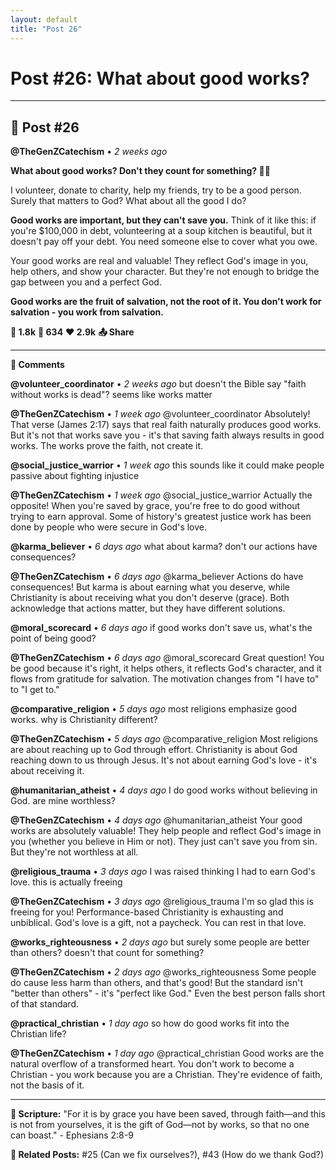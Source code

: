 ```yaml
---
layout: default
title: "Post 26"
---
```

# Post #26: What about good works?

---

## 📱 Post #26

**@TheGenZCatechism** • *2 weeks ago*

**What about good works? Don't they count for something? 🤝💝**

I volunteer, donate to charity, help my friends, try to be a good person. Surely that matters to God? What about all the good I do?

**Good works are important, but they can't save you.** Think of it like this: if you're $100,000 in debt, volunteering at a soup kitchen is beautiful, but it doesn't pay off your debt. You need someone else to cover what you owe.

Your good works are real and valuable! They reflect God's image in you, help others, and show your character. But they're not enough to bridge the gap between you and a perfect God.

**Good works are the fruit of salvation, not the root of it. You don't work for salvation - you work from salvation.**

**💭 1.8k** **🔄 634** **❤️ 2.9k** **📤 Share**

---

**💬 Comments**

**@volunteer_coordinator** • *2 weeks ago*
but doesn't the Bible say "faith without works is dead"? seems like works matter

**@TheGenZCatechism** • *1 week ago*
@volunteer_coordinator Absolutely! That verse (James 2:17) says that real faith naturally produces good works. But it's not that works save you - it's that saving faith always results in good works. The works prove the faith, not create it.

**@social_justice_warrior** • *1 week ago*
this sounds like it could make people passive about fighting injustice

**@TheGenZCatechism** • *1 week ago*
@social_justice_warrior Actually the opposite! When you're saved by grace, you're free to do good without trying to earn approval. Some of history's greatest justice work has been done by people who were secure in God's love.

**@karma_believer** • *6 days ago*
what about karma? don't our actions have consequences?

**@TheGenZCatechism** • *6 days ago*
@karma_believer Actions do have consequences! But karma is about earning what you deserve, while Christianity is about receiving what you don't deserve (grace). Both acknowledge that actions matter, but they have different solutions.

**@moral_scorecard** • *6 days ago*
if good works don't save us, what's the point of being good?

**@TheGenZCatechism** • *6 days ago*
@moral_scorecard Great question! You be good because it's right, it helps others, it reflects God's character, and it flows from gratitude for salvation. The motivation changes from "I have to" to "I get to."

**@comparative_religion** • *5 days ago*
most religions emphasize good works. why is Christianity different?

**@TheGenZCatechism** • *5 days ago*
@comparative_religion Most religions are about reaching up to God through effort. Christianity is about God reaching down to us through Jesus. It's not about earning God's love - it's about receiving it.

**@humanitarian_atheist** • *4 days ago*
I do good works without believing in God. are mine worthless?

**@TheGenZCatechism** • *4 days ago*
@humanitarian_atheist Your good works are absolutely valuable! They help people and reflect God's image in you (whether you believe in Him or not). They just can't save you from sin. But they're not worthless at all.

**@religious_trauma** • *3 days ago*
I was raised thinking I had to earn God's love. this is actually freeing

**@TheGenZCatechism** • *3 days ago*
@religious_trauma I'm so glad this is freeing for you! Performance-based Christianity is exhausting and unbiblical. God's love is a gift, not a paycheck. You can rest in that love.

**@works_righteousness** • *2 days ago*
but surely some people are better than others? doesn't that count for something?

**@TheGenZCatechism** • *2 days ago*
@works_righteousness Some people do cause less harm than others, and that's good! But the standard isn't "better than others" - it's "perfect like God." Even the best person falls short of that standard.

**@practical_christian** • *1 day ago*
so how do good works fit into the Christian life?

**@TheGenZCatechism** • *1 day ago*
@practical_christian Good works are the natural overflow of a transformed heart. You don't work to become a Christian - you work because you are a Christian. They're evidence of faith, not the basis of it.

---

**📖 Scripture:** "For it is by grace you have been saved, through faith—and this is not from yourselves, it is the gift of God—not by works, so that no one can boast." - Ephesians 2:8-9

**🔗 Related Posts:** #25 (Can we fix ourselves?), #43 (How do we thank God?) 
